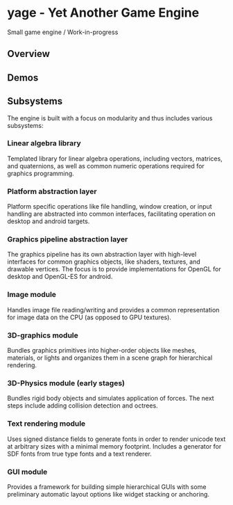 # yage - Yet Another Game Engine
Small game engine / Work-in-progress

## Overview

## Demos

## Subsystems
The engine is built with a focus on modularity and thus includes various subsystems:

### Linear algebra library
Templated library for linear algebra operations, including vectors, matrices, and quaternions, as well as common numeric operations required for graphics programming.
### Platform abstraction layer
Platform specific operations like file handling, window creation, or input handling are abstracted into common interfaces, facilitating operation on desktop and android targets.
### Graphics pipeline abstraction layer
The graphics pipeline has its own abstraction layer with high-level interfaces for common graphics objects, like shaders, textures, and drawable vertices. The focus is to provide implementations for OpenGL for desktop and OpenGL-ES for android.
### Image module
Handles image file reading/writing and provides a common representation for image data on the CPU (as opposed to GPU textures). 
### 3D-graphics module
Bundles graphics primitives into higher-order objects like meshes, materials, or lights and organizes them in a scene graph for hierarchical rendering.   
### 3D-Physics module (early stages)
Bundles rigid body objects and simulates application of forces. The next steps include adding collision detection and octrees.  
### Text rendering module
Uses signed distance fields to generate fonts in order to render unicode text at arbitrary sizes with a minimal memory footprint. Includes a generator for SDF fonts from true type fonts and a text renderer.
### GUI module
Provides a framework for building simple hierarchical GUIs with some preliminary automatic layout options like widget stacking or anchoring.  
